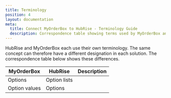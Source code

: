 ```yaml
---
title: Terminology
position: 4
layout: documentation
meta:
  title: Connect MyOrderBox to HubRise - Terminology Guide
  description: Correspondence table showing terms used by MyOrderBox and those used on HubRise for the same concept. Connect apps and synchronise your data.
---
```


HubRise and MyOrderBox each use their own terminology. The same concept can therefore have a different designation in each solution. The correspondence table below shows these differences.

| MyOrderBox      | HubRise       | Description                           |
| --------------- | -----------   | ------------------------------------- |
| Options         | Option lists  |                                       |
| Option values   | Options       |                                       |

